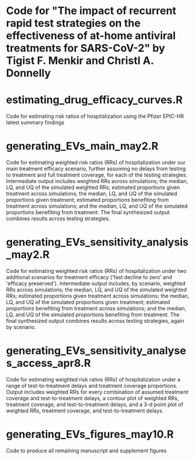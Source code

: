 # Code for "The impact of recurrent rapid test strategies on the effectiveness of at-home antiviral treatments for SARS-CoV-2" by Tigist F. Menkir and Christl A. Donnelly

# estimating_drug_efficacy_curves.R #

Code for estimating risk ratios of hospitalization using the Pfizer EPIC-HR latest summary findings 

# generating_EVs_main_may2.R #

Code for estimating weighted risk ratios (RRs) of hospitalization under our main treatment efficacy scenario, further assuming no delays from testing to treatment and full treatment coverage, for each of the testing strategies. Intermediate output includes weighted RRs across simulations; the median, LQ, and UQ of the simulated weighted RRs; estimated proportions given treatment across simulations; the median, LQ, and UQ of the simulated proportions given treatment; estimated proportions benefiting from treatment across simulations; and the median, LQ, and UQ of the simulated proportions benefiting from treatment. The final synthesized output combines results across testing strategies. 

# generating_EVs_sensitivity_analysis_may2.R #

Code for estimating weighted risk ratios (RRs) of hospitalization under two additional scenarios for treatment efficacy ('fast decline to zero' and 'efficacy preserved'). Intermediate output includes, by scenario, weighted RRs across simulations; the median, LQ, and UQ of the simulated weighted RRs; estimated proportions given treatment across simulations; the median, LQ, and UQ of the simulated proportions given treatment; estimated proportions benefiting from treatment across simulations; and the median, LQ, and UQ of the simulated proportions benefiting from treatment. The final synthesized output combines results across testing strategies, again by scenario.

# generating_EVs_sensitivity_analyses_access_apr8.R #

Code for estimating weighted risk ratios (RRs) of hospitalization under a range of test-to-treatment delays and treatment coverage proportions. Output includes weighted RRs for every combination of assumed treatment coverage and test-to-treatment delays, a contour plot of weighted RRs, treatment coverage, and test-to-treatment delays, and a 3-d point plot of weighted RRs, treatment coverage, and test-to-treatment delays. 

# generating_EVs_figures_may10.R #

Code to produce all remaining manuscript and supplement figures 
